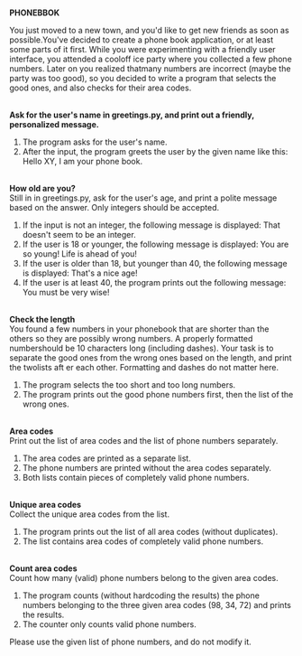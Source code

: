 <b><br>PHONEBBOK</br></b>

You just moved to a new town, and you'd like to get new friends as soon as possible.You've decided to create a phone book application, or at least some parts of it first.
While you were experimenting with a friendly user interface, you attended a cooloff ice party where you collected a few phone numbers. Later on you realized thatmany numbers are incorrect (maybe the party was too good), so you decided to write a program that selects the
good ones, and also checks for their area codes.

<br><b>Ask for the user's name in greetings.py, and print out a friendly, personalized message.</b></br>
1. The program asks for the user's name.
2. After the input, the program greets the user by the given name like this:
Hello XY, I am your phone book.

<br><b>How old are you?</b></br>
Still in in greetings.py, ask for the user's age, and print a polite message based on the answer. Only integers should be accepted.
1. If the input is not an integer, the following message is displayed:
That doesn't seem to be an integer.
2. If the user is 18 or younger, the following message is displayed:
You are so young! Life is ahead of you!
3. If the user is older than 18, but younger than 40, the following message is displayed:
That's a nice age!
4. If the user is at least 40, the program prints out the following message:
You must be very wise!

<br><b>Check the length</b></br>
You found a few numbers in your phonebook that are shorter than the others so they are possibly wrong numbers. A properly formatted numbershould be 10 characters long (including dashes). Your task is to separate the good ones from the wrong ones based on the length, and print the twolists aft er each other. Formatting and dashes do not matter here.
1. The program selects the too short and too long numbers.
2. The program prints out the good phone numbers first, then the list of the wrong ones.

<br><b>Area codes</b></br>
Print out the list of area codes and the list of phone numbers separately.
1. The area codes are printed as a separate list.
2. The phone numbers are printed without the area codes separately.
3. Both lists contain pieces of completely valid phone numbers.

<br><b>Unique area codes</b></br>
Collect the unique area codes from the list.
1. The program prints out the list of all area codes (without duplicates).
2. The list contains area codes of completely valid phone numbers.

<br><b>Count area codes</b></br>
Count how many (valid) phone numbers belong to the given area codes.
1. The program counts (without hardcoding the results) the phone numbers belonging to the three given area codes (98, 34, 72) and prints the results.
2. The counter only counts valid phone numbers.

Please use the given list of phone numbers, and do not modify it.
